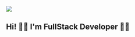 
  </div>
  <img src="[https://p1.hiclipart.com/preview/336/161/176/network-software-developer-computer-software-web-development-systems-programmer-web-developer-computer-programming-management-png-clipart.jpg](https://www.pngitem.com/pimgs/m/398-3987099_webdev-fix-web-development-white-background-hd-png.png](https://c8.alamy.com/comp/D0X0AW/web-development-concept-in-word-tag-cloud-on-white-background-D0X0AW.jpg)https://c8.alamy.com/comp/D0X0AW/web-development-concept-in-word-tag-cloud-on-white-background-D0X0AW.jpg" />
  <h2 class="title" align="left" style="color: #f03c15, ">Hi! 🙋‍♂️ I'm FullStack Developer 👨‍💻</h2>
